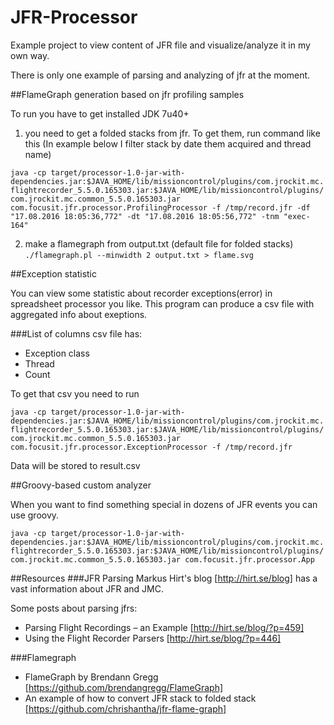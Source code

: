 # JFR-Processor

Example project to view content of JFR file and visualize/analyze it in my own way.

There is only one example of parsing and analyzing of jfr at the moment.

##FlameGraph generation based on jfr  profiling samples

To run you have to get installed JDK 7u40+

1) you need to get a folded stacks from jfr. To get them, run command like this (In example below I filter stack by date them acquired and thread name)
 
`java -cp target/processor-1.0-jar-with-dependencies.jar:$JAVA_HOME/lib/missioncontrol/plugins/com.jrockit.mc.flightrecorder_5.5.0.165303.jar:$JAVA_HOME/lib/missioncontrol/plugins/com.jrockit.mc.common_5.5.0.165303.jar com.focusit.jfr.processor.ProfilingProcessor -f /tmp/record.jfr -df "17.08.2016 18:05:36,772" -dt "17.08.2016 18:05:56,772" -tnm "exec-164"`

2) make a flamegraph from output.txt (default file for folded stacks)
`./flamegraph.pl --minwidth 2 output.txt > flame.svg`

##Exception statistic

You can view some statistic about recorder exceptions(error) in spreadsheet processor you like. This program can produce a csv file with aggregated info about exeptions.

###List of columns csv file has:

* Exception class
* Thread
* Count

To get that csv you need to run 

`java -cp target/processor-1.0-jar-with-dependencies.jar:$JAVA_HOME/lib/missioncontrol/plugins/com.jrockit.mc.flightrecorder_5.5.0.165303.jar:$JAVA_HOME/lib/missioncontrol/plugins/com.jrockit.mc.common_5.5.0.165303.jar com.focusit.jfr.processor.ExceptionProcessor -f /tmp/record.jfr`

Data will be stored to result.csv

##Groovy-based custom analyzer

When you want to find something special in dozens of JFR events you can use groovy.

`java -cp target/processor-1.0-jar-with-dependencies.jar:$JAVA_HOME/lib/missioncontrol/plugins/com.jrockit.mc.flightrecorder_5.5.0.165303.jar:$JAVA_HOME/lib/missioncontrol/plugins/com.jrockit.mc.common_5.5.0.165303.jar com.focusit.jfr.processor.App`
 

##Resources
###JFR Parsing
Markus Hirt's blog [http://hirt.se/blog] has a vast information about JFR  and JMC. 

Some posts about parsing jfrs:
* Parsing Flight Recordings – an Example [http://hirt.se/blog/?p=459]
* Using the Flight Recorder Parsers [http://hirt.se/blog/?p=446]

###Flamegraph
* FlameGraph by Brendann Gregg [https://github.com/brendangregg/FlameGraph]
* An example of how to convert JFR stack to folded stack [https://github.com/chrishantha/jfr-flame-graph]
